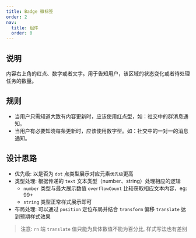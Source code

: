 ```yaml
---
title: Badge 徽标签
order: 2
nav:
  title: 组件
  order: 0
---
```


## 说明

内容右上角的红点、数字或者文字。用于告知用户，该区域的状态变化或者待处理任务的数量。

## 规则

- 当用户只需知道大致有内容更新时，应该使用红点型，如：社交中的群消息通知。
- 当用户有必要知晓每条更新时，应该使用数字型。如：社交中的一对一的消息通知。

## 设计思路

- 优先级: 以是否为 `dot` 点类型展示对应元素`优先级`更高
- 类型处理: 根据传递的 `text` 文本类型（number、string）处理相应的逻辑
  - `number` 类型与最大展示数值 `overflowCount` 比较获取相应文本内容，eg: 99+
  - `string` 类型正常样式展示即可
- 布局处理: 可以通过 `position` 定位布局并结合 `transform` 偏移 `translate` 达到预期样式效果

> 注意: `rn` 端 `translate` 值只能为具体数值不能为百分比, 样式写法也有差别
